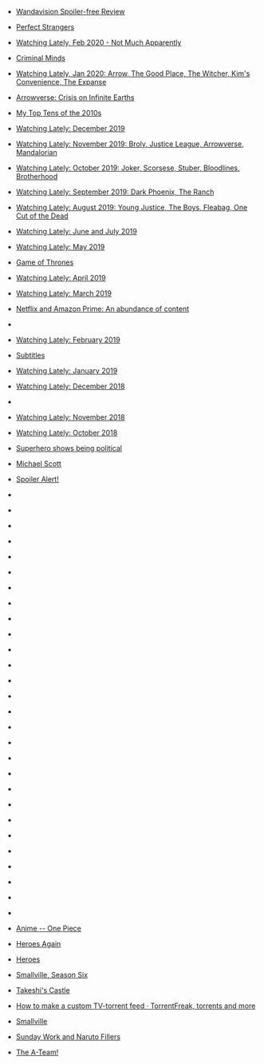 
- [Wandavision Spoiler-free Review](/2021/03/wandavision/)

- [Perfect Strangers](/2020/12/perfect-strangers/)

- [Watching Lately, Feb 2020 - Not Much Apparently](/2020/02/watching-lately/)

- [Criminal Minds](/2020/02/criminal-minds/)

- [Watching Lately, Jan 2020: Arrow, The Good Place, The Witcher, Kim&#39;s Convenience, The Expanse](/2020/01/watching-lately/)

- [Arrowverse: Crisis on Infinite Earths](/2020/01/arrowverse-crisis-on-infinite-earths/)

- [My Top Tens of the 2010s](/2020/01/my-top-tens-of-the-2010s/)

- [Watching Lately: December 2019](/2019/12/watching-lately-december-2019/)

- [Watching Lately: November 2019: Broly, Justice League, Arrowverse, Mandalorian](/2019/11/watching-lately-nov-2019/)

- [Watching Lately: October 2019: Joker, Scorsese, Stuber, Bloodlines, Brotherhood](/2019/11/watching-lately-oct-2019/)

- [Watching Lately: September 2019: Dark Phoenix, The Ranch](/2019/09/watching-lately-sep-2019/)

- [Watching Lately: August 2019: Young Justice, The Boys, Fleabag, One Cut of the Dead](/2019/08/watching-lately-aug-2019/)

- [Watching Lately: June and July 2019](/2019/07/watching-lately-june-and-july-2019/)

- [Watching Lately: May 2019](/2019/05/watching-lately-may-2019/)

- [Game of Thrones](/2019/05/game-of-thrones/)

- [Watching Lately: April 2019](/2019/04/watching-lately-april-2019/)

- [Watching Lately: March 2019](/2019/03/watching-lately-march-2019/)

- [Netflix and Amazon Prime: An abundance of content](/2019/03/netflix-and-amazon-prime-an-abundance-of-content/)

- [](/2019/03/10157291363398912/)

- [Watching Lately: February 2019](/2019/02/watching-lately-february-2019/)

- [Subtitles](/2019/02/subtitles/)

- [Watching Lately: January 2019](/2019/01/watching-lately-january-2019/)

- [Watching Lately: December 2018](/2018/12/watching-lately-december-2018/)

- [](/2018/12/181046069605/)

- [Watching Lately: November 2018](/2018/11/watching-lately-november-2018/)

- [Watching Lately: October 2018](/2018/10/october-2018-watching-lately/)

- [Superhero shows being political](/2018/10/superhero-shows-being-political/)

- [Michael Scott](/2018/10/michael-scott/)

- [Spoiler Alert!](/2018/05/spoiler-alert/)

- [](/2018/02/963020367366205440/)

- [](/2018/01/956110174942457856/)

- [](/2018/01/954698443770937345/)

- [](/2018/01/950759791676219392/)

- [](/2017/12/947110656934690816/)

- [](/2017/10/917632384299704322/)

- [](/2017/08/10155967044973912/)

- [](/2017/08/893056454671740928/)

- [](/2016/12/10155222048823912/)

- [](/2016/10/10154956006193912/)

- [](/2016/05/10154613586538912/)

- [](/2016/05/10154612072203912/)

- [](/2016/05/10154599193333912/)

- [](/2016/04/10154510824138912/)

- [](/2016/02/701680813302087680/)

- [](/2015/12/10154251989328912/)

- [](/2015/08/10154021732108912/)

- [](/2015/08/10154001263203912/)

- [](/2015/07/10153928222268912/)

- [](/2015/01/556830918568972288/)

- [](/2014/06/473497861489836032/)

- [](/2013/05/331090445625090048/)

- [](/2012/12/284064789792186368/)

- [](/2012/11/272355945735143424/)

- [](/2012/09/247146399026786304/)

- [](/2012/05/203316067844632576/)

- [](/2011/05/74162755518742528/)

- [](/2011/04/60895161386934272/)

- [Anime -- One Piece](/2007/02/anime-one-piece/)

- [Heroes Again](/2006/10/heroes-again/)

- [Heroes](/2006/10/heroes/)

- [Smallville, Season Six](/2006/10/smallville-season-six/)

- [Takeshi&#39;s Castle](/2006/05/takeshi39s-castle/)

- [How to make a custom TV-torrent feed · TorrentFreak, torrents and more](/2006/03/how-to-make-a-custom-tv-torrent-feed-torrentfreak-torrents-and-more/)

- [Smallville](/2006/02/smallville/)

- [Sunday Work and Naruto Fillers](/2005/10/sunday-work-and-naruto-fillers/)

- [The A-Team!](/2005/09/the-a-team/)
